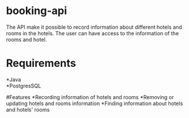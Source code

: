 # booking-api

The API make it possible to record information about different hotels and rooms in the hotels. The user can have
access to the information of the rooms and hotel.

# Requirements
*Java\
*PostgresSQL

#Features
*Recording information of hotels and rooms
*Removing or updating hotels and rooms information
*Finding information about hotels and hotels' rooms

